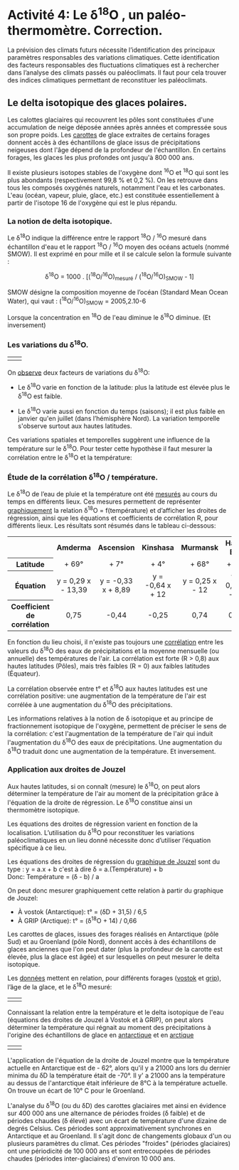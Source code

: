 # Activité 4: Le δ<sup>18</sup>O , un paléo-thermomètre. Correction.

La prévision des climats futurs nécessite l’identification des principaux paramètres responsables des variations climatiques. Cette identification des facteurs responsables des fluctuations climatiques est à rechercher dans l’analyse des climats passés ou paléoclimats. Il faut pour cela trouver des indices climatiques permettant de reconstituer les paléoclimats.

## Le delta isotopique des glaces polaires.

Les calottes glaciaires qui recouvrent les pôles sont constituées d'une accumulation de neige déposée années après années et compressée sous son propre poids. Les [carottes](https://ipfs.io/ipfs/QmTn4z8to4KTHiudDpuX6ZBV2q3vWB3PCSxtJipsmu1334) de glace extraites de certains forages donnent accès à des échantillons de glace issus de précipitations neigeuses dont l'âge dépend de la profondeur de l'échantillon. En certains forages, les glaces les plus profondes ont jusqu'à 800 000 ans.

Il existe plusieurs isotopes stables de l'oxygène dont <sup>16</sup>O et <sup>18</sup>O qui sont les plus abondants (respectivement 99,8 % et 0,2 %). On les retrouve dans tous les composés oxygénés naturels, notamment l'eau et les carbonates. L'eau (océan, vapeur, pluie, glace, etc.) est constituée essentiellement à partir de l'isotope 16 de l'oxygène qui est le plus répandu.

### La notion de delta isotopique.

Le δ<sup>18</sup>O indique la différence entre le rapport <sup>18</sup>O / <sup>16</sup>O mesuré dans échantillon d'eau et le rapport <sup>18</sup>O / <sup>16</sup>O moyen des océans actuels  (nommé SMOW). Il est exprimé en pour mille et il se calcule selon la formule suivante :

<p align="center">δ<sup>18</sup>O = 1000 . [(<sup>18</sup>O/<sup>16</sup>O)<sub>mesuré</sub> / (<sup>18</sup>O/<sup>16</sup>O)<sub>SMOW</sub> - 1]</p>

SMOW désigne la composition moyenne de l’océan (Standard Mean Ocean Water), qui vaut :  (<sup>18</sup>O/<sup>16</sup>O)<sub>SMOW</sub> = 2005,2.10-6

Lorsque la concentration en <sup>18</sup>O de l'eau diminue le δ<sup>18</sup>O diminue. (Et inversement)

### Les variations du δ<sup>18</sup>O.

<table>

<tr>
<td align=center><a href="http://acces.ens-lyon.fr/acces/thematiques/paleo/variations/paleoclimats/images/glob2-O18.gif"><img src="http://acces.ens-lyon.fr/acces/thematiques/paleo/variations/paleoclimats/images/glob2-O18.gif" alt=""></a></td>
   
<td align=center><a href="http://acces.ens-lyon.fr/acces/thematiques/paleo/variations/paleoclimats/images/glob3-O18.gif"><img src="http://acces.ens-lyon.fr/acces/thematiques/paleo/variations/paleoclimats/images/glob3-O18.gif" alt=""></a></td> 
   
</tr>
</table>

On [observe](https://ipfs.io/ipfs/QmdrsGkbEdNbwjiYGi1dxL5c6JAs9HyPEoWQXix5ctCUDn) deux facteurs de variations du δ<sup>18</sup>O:

- Le δ<sup>18</sup>O varie en fonction de la latitude: plus la latitude est élevée plus le δ<sup>18</sup>O est faible. 

- Le δ<sup>18</sup>O varie aussi en fonction du temps (saisons); il est plus faible en janvier qu'en juillet (dans l’hémisphère Nord). La variation temporelle s'observe surtout aux hautes latitudes.

Ces variations spatiales et temporelles suggèrent une influence de la température sur le δ<sup>18</sup>O. Pour tester cette hypothèse il faut mesurer la corrélation entre le δ<sup>18</sup>O et la température:

### Étude de la corrélation δ<sup>18</sup>O / température.

Le δ<sup>18</sup>O de l’eau de pluie et la température ont été [mesurés](https://github.com/YannBouyeron/SVT-TS/tree/master/SPE-Climat/Excel%20Paleoclimatologie/temp_o18X) au cours du temps en différents lieux. Ces mesures permettent de représenter [graphiquement](https://ipfs.io/ipfs/QmY6TTFwmMNDYbLKsDDagxkdvaTBwtchS9XBqzVFZgrrJf) la relation δ<sup>18</sup>O = f(température) et d’afficher les droites de régression, ainsi que les équations et coefficients de corrélation R, pour différents lieux. Les résultats sont résumés dans le tableau ci-dessous:

<div align=center>
<table>
<tr>
<th></th><th>Amderma</th><th>Ascension</th><th>Kinshasa</th><th>Murmansk</th><th>Halley Bay</th><th>Barrow</th>
</tr>
<tr>
<th>Latitude</th><td align=center>+ 69°</td><td align=center>+ 7°</td><td align=center>+ 4°</td><td align=center>+ 68°</td><td align=center>+ 75°</td><td align=center>+ 71°</td>
</tr>
<tr>
<th>Équation</th><td align=center>y = 0,29 x - 13,39</td><td align=center>y = -0,33 x + 8,89</td><td align=center>y = -0,64 x + 12</td><td align=center>y = 0,25 x - 12</td><td align=center>y = 0,43 x - 13</td><td align=center>y = 0,37 x - 13</td>
</tr>
<tr>
<th>Coefficient de corrélation</th><td align=center>0,75</td><td align=center>-0,44</td><td align=center>-0,25</td><td align=center>0,74</td><td align=center>0,93</td><td align=center>0,84</td>
</tr>
</table>
</div>

En fonction du lieu choisi, il n'existe pas toujours une [corrélation](https://github.com/YannBouyeron/EST/blob/master/Thème%201/correlation.md) entre les valeurs du δ<sup>18</sup>O des eaux de précipitations et la moyenne mensuelle (ou annuelle) des températures de l'air. La corrélation est forte (R > 0,8) aux hautes latitudes (Pôles), mais très faibles (R = 0) aux faibles latitudes (Équateur).

La corrélation observée entre t° et δ<sup>18</sup>O aux hautes latitudes est une corrélation positive: une augmentation de la température de l'air est corrélée à une augmentation du δ<sup>18</sup>O des précipitations. 

Les informations relatives à la notion de δ isotopique et au principe de fractionnement isotopique de l'oxygène, permettent de préciser le sens de la corrélation: c'est l'augmentation de la température de l'air qui induit l'augmentation du δ<sup>18</sup>O des eaux de précipitations. Une augmentation du δ<sup>18</sup>O traduit donc une augmentation de la température. Et inversement. 

### Application aux droites de Jouzel

Aux hautes latitudes, si on connaît (mesure) le δ<sup>18</sup>O, on peut alors déterminer la température de l'air au moment de la précipitation grâce à l'équation de la droite de régression. Le δ<sup>18</sup>O constitue ainsi un thermomètre isotopique.

Les équations des droites de régression varient en fonction de la localisation. L’utilisation du δ<sup>18</sup>O pour reconstituer les variations paléoclimatiques en un lieu donné nécessite donc d’utiliser l’équation spécifique à ce lieu.

Les équations des droites de régression du [graphique de Jouzel](http://acces.ens-lyon.fr/acces/thematiques/paleo/variations/paleoclimats/images/cor_temp.gif) sont du type : y = a.x + b c'est à dire δ = a.(Température) + b            
Donc: Température = (δ - b) / a 

On peut donc mesurer graphiquement cette relation à partir du graphique de Jouzel:

- À vostok (Antarctique): t° = (δD + 31,5) / 6,5
- À GRIP (Arctique): t° = (δ<sup>18</sup>O + 14) / 0,66

Les carottes de glaces, issues des forages réalisés en Antarctique (pôle Sud) et au Groenland (pôle Nord), donnent accès à des échantillons de glaces anciennes que l'on peut dater (plus la profondeur de la carotte est élevée, plus la glace est âgée) et sur lesquelles on peut mesurer le delta isotopique. 

Les [données](https://github.com/YannBouyeron/SVT-TS/tree/master/SPE-Climat/Excel%20Paleoclimatologie/ice_o18) mettent en relation, pour différents forages ([vostok](https://ipfs.io/ipfs/QmXrUq8zJJ6f68LaQwzc9QDvCLceFgjT1K4DgE8gVu8hn9) et [grip](https://ipfs.io/ipfs/QmPfigqLwsVuwCg3prwMFM3aUxXK7cJZP6eCRfrtzPpNbs)), l’âge de la glace, et le δ<sup>18</sup>O mesuré:


<table>

<tr>
<td align=center><a href="https://ipfs.io/ipfs/QmXrUq8zJJ6f68LaQwzc9QDvCLceFgjT1K4DgE8gVu8hn9"><img src="https://ipfs.io/ipfs/QmXrUq8zJJ6f68LaQwzc9QDvCLceFgjT1K4DgE8gVu8hn9" alt=""></a></td>

<td align=center><a href="https://ipfs.io/ipfs/QmPfigqLwsVuwCg3prwMFM3aUxXK7cJZP6eCRfrtzPpNbs"><img src="https://ipfs.io/ipfs/QmPfigqLwsVuwCg3prwMFM3aUxXK7cJZP6eCRfrtzPpNbs" alt=""></a></td>
   
</tr>
</table>

Connaissant la relation entre la température et le delta isotopique de l'eau (équations des droites de Jouzel à Vostok et à GRIP),  on peut alors déterminer la température qui régnait au moment des précipitations à l'origine des échantillons de glace en [antarctique](https://ipfs.io/ipfs/QmW6C6F9kQSDfLYNh6zJY95zrfruPf6kZLJxBmtWv6UpJ1) et en [arctique](https://ipfs.io/ipfs/QmaJYHpZJpYswnpXA4iBAQ2svwMXpyg6Xvc7hnz6wE9pmJ)

<table>

<tr>
<td align=center><a href="https://ipfs.io/ipfs/QmW6C6F9kQSDfLYNh6zJY95zrfruPf6kZLJxBmtWv6UpJ1"><img src="https://ipfs.io/ipfs/QmW6C6F9kQSDfLYNh6zJY95zrfruPf6kZLJxBmtWv6UpJ1" alt=""></a></td>

<td align=center><a href="https://ipfs.io/ipfs/QmaJYHpZJpYswnpXA4iBAQ2svwMXpyg6Xvc7hnz6wE9pmJ"><img src="https://ipfs.io/ipfs/QmaJYHpZJpYswnpXA4iBAQ2svwMXpyg6Xvc7hnz6wE9pmJ" alt=""></a></td>
   
</tr>
</table>

L'application de l'équation de la droite de Jouzel montre que la température actuelle en Antarctique est de - 62°, alors qu'il y a 21000 ans lors du dernier minima du δD la température était de -70°. Il y' a 21000 ans la température au dessus de l'antarctique était inférieure de 8°C à la température actuelle. On trouve un écart de 10° C pour le Groenland.

L'analyse du δ<sup>18</sup>O (ou du δD) des carottes glaciaires met ainsi en évidence sur 400 000 ans une alternance de périodes froides (δ faible) et de périodes chaudes (δ élevé) avec un écart de température d'une dizaine de degrés Celsius. Ces périodes sont approximativement synchrones en Antarctique et au Groenland. Il s'agit donc de changements globaux d'un ou plusieurs paramètres du climat. Ces périodes "froides" (périodes glaciaires) ont une périodicité de 100 000 ans et sont entrecoupées de périodes chaudes (périodes inter-glaciaires) d'environ 10 000 ans.
